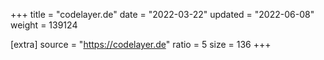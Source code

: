 +++
title = "codelayer.de"
date = "2022-03-22"
updated = "2022-06-08"
weight = 139124

[extra]
source = "https://codelayer.de"
ratio = 5
size = 136
+++
